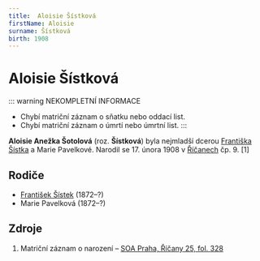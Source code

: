 ```yaml
---
title:  Aloisie Šístková
firstName: Aloisie
surname: Šístková
birth: 1908
---
```


# Aloisie Šístková

::: warning NEKOMPLETNÍ INFORMACE
- Chybí matriční záznam o sňatku nebo oddací list.
- Chybí matriční záznam o úmrtí nebo úmrtní list.
:::

**Aloisie Anežka Šotolová** (roz. **Šístková**) byla nejmladší dcerou [Františka Šístka](sistek-frantisek-1872.md) a Marie Pavelkové. Narodil se 17. února 1908 v [Říčanech](https://cs.wikipedia.org/wiki/%C5%98%C3%AD%C4%8Dany) čp. 9. \[1\]


## Rodiče

- [František Šístek](sistek-frantisek-1872.md) (1872–?)
- Marie Pavelková (1872–?)


## Zdroje

1. Matriční záznam o narození – [SOA Praha, Říčany 25, fol. 328](https://ebadatelna.soapraha.cz/d/11414/343)
